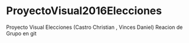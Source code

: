 # ProyectoVisual2016Elecciones
Proyecto Visual Elecciones (Castro Christian , Vinces Daniel)
Reacion de Grupo en git
